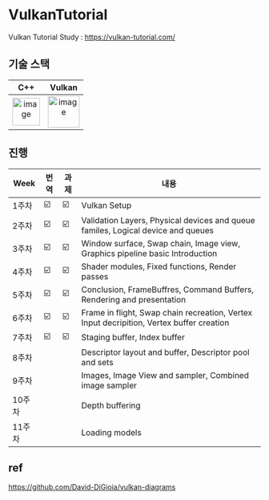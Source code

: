 # VulkanTutorial

Vulkan Tutorial Study : https://vulkan-tutorial.com/


## 기술 스택

| C++ | Vulkan |
| :--------: | :--------: |
|   <img width="55" alt="image" src="https://user-images.githubusercontent.com/16304843/182135521-cddfa5b4-48a0-4209-9e44-1f418befe6e1.png">    |   <img width="63" alt="image" src="https://user-images.githubusercontent.com/16304843/182135372-d2c89312-2ac1-4ccd-b13c-4f78ecd3203e.png">    |


## 진행

| Week | 번역 | 과제 |내용 |
| ------ | -- | -- |----------- |
| 1주차 | ☑️ | ☑️ | Vulkan Setup |
| 2주차 | ☑️ | ☑️ | Validation Layers, Physical devices and queue familes, Logical device and queues |
| 3주차 | ☑️ | ☑️ | Window surface, Swap chain, Image view, Graphics pipeline basic Introduction |
| 4주차 | ☑️ | ☑️ | Shader modules, Fixed functions, Render passes |
| 5주차 | ☑️ | ☑️ | Conclusion, FrameBuffres, Command Buffers, Rendering and presentation |
| 6주차 | ☑️ | ☑️ | Frame in flight, Swap chain recreation, Vertex Input decripition, Vertex buffer creation |
| 7주차 | ☑️ | ☑️ | Staging buffer, Index buffer |
| 8주차 |  |  | Descriptor layout and buffer, Descriptor pool and sets |
| 9주차 |  |  | Images, Image View and sampler, Combined image sampler |
| 10주차 |  |  | Depth buffering |
| 11주차 |  |  | Loading models |



## ref

https://github.com/David-DiGioia/vulkan-diagrams
